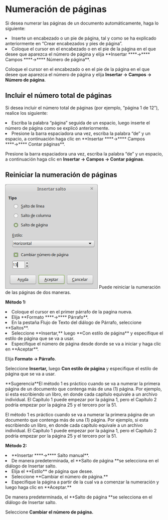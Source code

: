 
# Numeración de páginas

Si desea numerar las páginas de un documento automáticamente, haga lo siguiente:

<li>
Inserte un encabezado o un pie de página, tal y como se ha explicado anteriormente en “Crear encabezados y pies de página”.
</li>
<li>
Coloque el cursor en el encabezado o en el pie de la página en el que desee que aparezca el número de página y elija **Insertar ****→**** Campos ****→**** Número de página**.
</li>

Coloque el cursor en el encabezado o en el pie de la página en el que desee que aparezca el número de página y elija **Insertar ****→**** Campos ****→**** Número de página**.

## Incluir el número total de páginas

Si desea incluir el número total de páginas (por ejemplo, “página 1 de 12”), realice los siguiente:

<li>
Escriba la palabra “página” seguida de un espacio, luego inserte el número de página como se explicó anteriormente.
</li>
<li>
Presione la barra espaciadora una vez, escriba la palabra “de” y un espacio, a continuación haga clic en **Insertar ****→**** Campos ****→**** Contar páginas**.
</li>

Presione la barra espaciadora una vez, escriba la palabra “de” y un espacio, a continuación haga clic en **Insertar ****→**** Campos ****→**** Contar páginas**.

## Reiniciar la numeración de páginas

![](https://raw.githubusercontent.com/catedu/libreOffice-la-suite-ofimatica-libre/master/img/Insertar_salto_278.png)
Puede reiniciar la numeración de las páginas de dos maneras.

**Método 1:**

<li>
Coloque el cursor en el primer párrafo de la pagina nueva.
</li>
<li>
Elija **Formato ****→**** Párrafo**.
</li>
<li>
En la pestaña Flujo de Texto del diálogo de Párrafo, seleccione **Saltos**.
</li>
<li>
Seleccione **Insertar,** luego **Con estilo de página** y especifique el estilo de página que se va a usar.
</li>
<li>
Especifique el número de página desde donde se va a iniciar y haga clic en **Aceptar**.
</li>

Elija **Formato ****→**** Párrafo**.

Seleccione **Insertar,** luego **Con estilo de página** y especifique el estilo de página que se va a usar.
<td width="699" bgcolor="#83caff">**Sugerencia**</td><td width="3646">El método 1 es práctico cuando se va a numerar la primera página de un documento que contenga más de una (1) página. Por ejemplo, si esta escribiendo un libro, en donde cada capítulo equivale a un archivo individual. El Capítulo 1 puede empezar por la página 1, pero el Capítulo 2 podría empezar por la página 25 y el tercero por la 51.</td>

El método 1 es práctico cuando se va a numerar la primera página de un documento que contenga más de una (1) página. Por ejemplo, si esta escribiendo un libro, en donde cada capítulo equivale a un archivo individual. El Capítulo 1 puede empezar por la página 1, pero el Capítulo 2 podría empezar por la página 25 y el tercero por la 51.

**Método 2:**

<li>
**Insertar ****→**** Salto manual**.
</li>
<li>
De manera predeterminada, el **Salto de página **se selecciona en el diálogo de Insertar salto.
</li>
<li>
Elija el **Estilo** de página que desee.
</li>
<li>
Seleccione **Cambiar el número de página.**
</li>
<li>
Especifique la página a partir de la cual va a comenzar la numeración y luego haga clic en **Aceptar.**
</li>

De manera predeterminada, el **Salto de página **se selecciona en el diálogo de Insertar salto.

Seleccione **Cambiar el número de página.**



